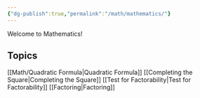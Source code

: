 ```yaml
---
{"dg-publish":true,"permalink":"/math/mathematics/"}
---
```


Welcome to Mathematics!

## Topics
[[Math/Quadratic Formula\|Quadratic Formula]]
[[Completing the Square\|Completing the Square]]
[[Test for Factorability\|Test for Factorability]]
[[Factoring\|Factoring]]
